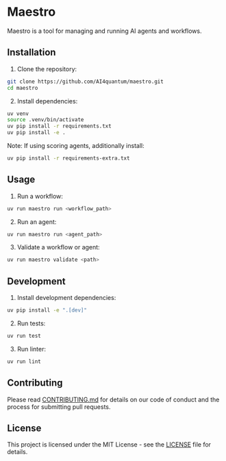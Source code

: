 # Maestro

Maestro is a tool for managing and running AI agents and workflows.

## Installation

1. Clone the repository:
```bash
git clone https://github.com/AI4quantum/maestro.git
cd maestro
```

2. Install dependencies:
```bash
uv venv
source .venv/bin/activate
uv pip install -r requirements.txt
uv pip install -e .
```

Note: If using scoring agents, additionally install:
```bash
uv pip install -r requirements-extra.txt
```

## Usage

1. Run a workflow:
```bash
uv run maestro run <workflow_path>
```

2. Run an agent:
```bash
uv run maestro run <agent_path>
```

3. Validate a workflow or agent:
```bash
uv run maestro validate <path>
```

## Development

1. Install development dependencies:
```bash
uv pip install -e ".[dev]"
```

2. Run tests:
```bash
uv run test
```

3. Run linter:
```bash
uv run lint
```

## Contributing

Please read [CONTRIBUTING.md](CONTRIBUTING.md) for details on our code of conduct and the process for submitting pull requests.

## License

This project is licensed under the MIT License - see the [LICENSE](LICENSE) file for details.
